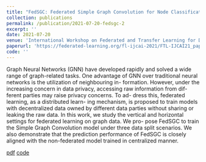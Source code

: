 ```yaml
---
title: "FedSGC: Federated Simple Graph Convolution for Node Classification"
collection: publications
permalink: /publication/2021-07-20-fedsgc-2
excerpt: ''
date: 2021-07-20
venue: 'International Workshop on Federated and Transfer Learning for Data Sparsity and Confidentiality in Conjunction with IJCAI 2021 (FTL-IJCAI-21)'
paperurl: 'https://federated-learning.org/fl-ijcai-2021/FTL-IJCAI21_paper_5.pdf'
code: ''
---
```


Graph Neural Networks (GNN) have developed rapidly and solved a wide range of graph-related tasks. One advantage of GNN over traditional neural networks is the utilization of neighbouring in- formation. However, under the increasing concern in data privacy, accessing raw information from dif- ferent parties may raise privacy concerns. To ad- dress this, federated learning, as a distributed learn- ing mechanism, is proposed to train models with decentralized data owned by different data parties without sharing or leaking the raw data. In this work, we study the vertical and horizontal settings for federated learning on graph data. We pro- pose FedSGC to train the Simple Graph Convolution model under three data split scenarios. We also demonstrate that the prediction performance of FedSGC is closely aligned with the non-federated model trained in centralized manner.

[pdf](https://federated-learning.org/fl-ijcai-2021/FTL-IJCAI21_paper_5.pdf)
[code]()